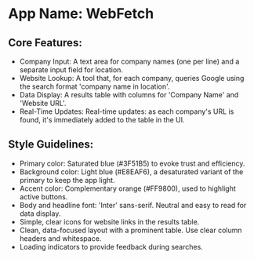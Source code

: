 # **App Name**: WebFetch

## Core Features:

- Company Input: A text area for company names (one per line) and a separate input field for location.
- Website Lookup: A tool that, for each company, queries Google using the search format 'company name in location'.
- Data Display: A results table with columns for 'Company Name' and 'Website URL'.
- Real-Time Updates: Real-time updates: as each company's URL is found, it's immediately added to the table in the UI.

## Style Guidelines:

- Primary color: Saturated blue (#3F51B5) to evoke trust and efficiency.
- Background color: Light blue (#E8EAF6), a desaturated variant of the primary to keep the app light.
- Accent color: Complementary orange (#FF9800), used to highlight active buttons.
- Body and headline font: 'Inter' sans-serif. Neutral and easy to read for data display.
- Simple, clear icons for website links in the results table.
- Clean, data-focused layout with a prominent table. Use clear column headers and whitespace.
- Loading indicators to provide feedback during searches.